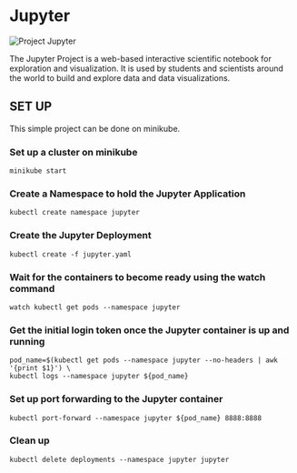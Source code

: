 # Jupyter


![Project Jupyter](https://th.bing.com/th/id/OIP.nOOjX57LSsDMI6POI6FpOAHaDm?pid=ImgDet&rs=1)


The Jupyter Project is a web-based interactive scientific notebook for exploration and
visualization. It is used by students and scientists around the world to build and
explore data and data visualizations.

## SET UP
This simple project can be done on minikube.

### Set up a cluster on minikube
```
minikube start
```

### Create a Namespace to hold the Jupyter Application
```
kubectl create namespace jupyter
```

### Create the Jupyter Deployment
```
kubectl create -f jupyter.yaml
```

### Wait for the containers to become ready using the watch command
```
watch kubectl get pods --namespace jupyter
```

### Get the initial login token once the Jupyter container is up and running
```
pod_name=$(kubectl get pods --namespace jupyter --no-headers | awk '{print $1}') \
kubectl logs --namespace jupyter ${pod_name}
```

### Set up port forwarding to the Jupyter container
```
kubectl port-forward --namespace jupyter ${pod_name} 8888:8888
```

### Clean up
```
kubectl delete deployments --namespace jupyter jupyter
```

